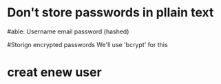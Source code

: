 # Don't store passwords in pllain text


#able:
Username
email
password (hashed)

#Storign encrypted passwords
We'll use 'bcrypt' for this

# creat enew user


